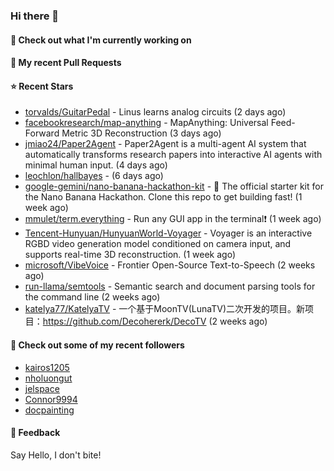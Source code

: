 ### Hi there 👋

#### 👷 Check out what I'm currently working on

#### 🔨 My recent Pull Requests


#### ⭐ Recent Stars

- [torvalds/GuitarPedal](https://github.com/torvalds/GuitarPedal) - Linus learns analog circuits (2 days ago)
- [facebookresearch/map-anything](https://github.com/facebookresearch/map-anything) - MapAnything: Universal Feed-Forward Metric 3D Reconstruction (3 days ago)
- [jmiao24/Paper2Agent](https://github.com/jmiao24/Paper2Agent) - Paper2Agent is a multi-agent AI system that automatically transforms research papers into interactive AI agents with minimal human input. (4 days ago)
- [leochlon/hallbayes](https://github.com/leochlon/hallbayes) -  (6 days ago)
- [google-gemini/nano-banana-hackathon-kit](https://github.com/google-gemini/nano-banana-hackathon-kit) - 🍌 The official starter kit for the Nano Banana Hackathon. Clone this repo to get building fast! (1 week ago)
- [mmulet/term.everything](https://github.com/mmulet/term.everything) - Run any GUI app in the terminal❗ (1 week ago)
- [Tencent-Hunyuan/HunyuanWorld-Voyager](https://github.com/Tencent-Hunyuan/HunyuanWorld-Voyager) - Voyager is an interactive RGBD video generation model conditioned on camera input, and supports real-time 3D reconstruction. (1 week ago)
- [microsoft/VibeVoice](https://github.com/microsoft/VibeVoice) - Frontier Open-Source Text-to-Speech (2 weeks ago)
- [run-llama/semtools](https://github.com/run-llama/semtools) - Semantic search and document parsing tools for the command line (2 weeks ago)
- [katelya77/KatelyaTV](https://github.com/katelya77/KatelyaTV) - 一个基于MoonTV(LunaTV)二次开发的项目。新项目：https://github.com/Decohererk/DecoTV (2 weeks ago)

#### 👯 Check out some of my recent followers

- [kairos1205](https://github.com/kairos1205)
- [nholuongut](https://github.com/nholuongut)
- [jelspace](https://github.com/jelspace)
- [Connor9994](https://github.com/Connor9994)
- [docpainting](https://github.com/docpainting)

#### 💬 Feedback

Say Hello, I don't bite!